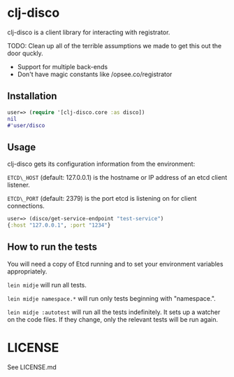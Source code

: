 # clj-disco

clj-disco is a client library for interacting with registrator.

TODO:
Clean up all of the terrible assumptions we made to get this out the door quckly.
- Support for multiple back-ends
- Don't have magic constants like /opsee.co/registrator

## Installation

```clj
user=> (require '[clj-disco.core :as disco])
nil
#'user/disco
```

## Usage

clj-disco gets its configuration information from the environment:

`ETCD\_HOST` (default: 127.0.0.1) is the hostname or IP address of an etcd client listener.

`ETCD\_PORT` (default: 2379) is the port etcd is listening on for client connections.

```clj
user=> (disco/get-service-endpoint "test-service")
{:host "127.0.0.1", :port "1234"}
```

## How to run the tests

You will need a copy of Etcd running and to set your environment variables appropriately.

`lein midje` will run all tests.

`lein midje namespace.*` will run only tests beginning with "namespace.".

`lein midje :autotest` will run all the tests indefinitely. It sets up a
watcher on the code files. If they change, only the relevant tests will be
run again.

# LICENSE

See LICENSE.md
